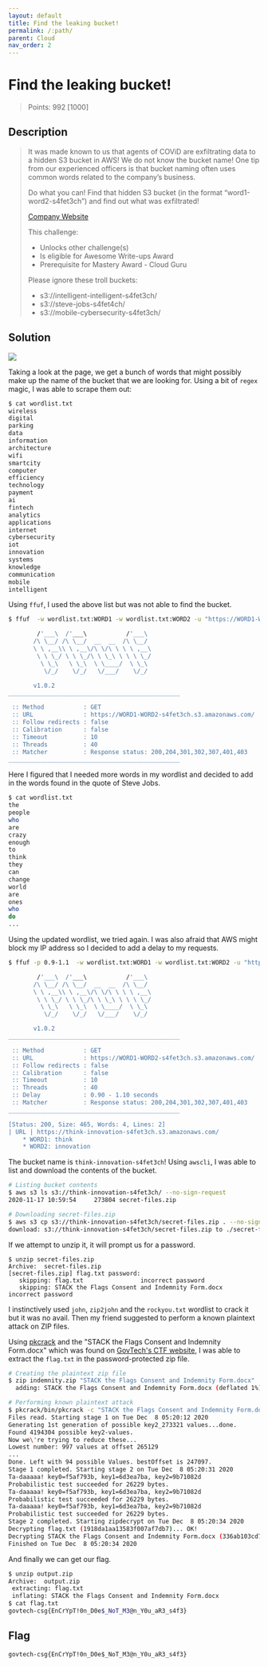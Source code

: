 ```yaml
---
layout: default
title: Find the leaking bucket!
permalink: /:path/
parent: Cloud
nav_order: 2
---
```

# Find the leaking bucket!

> Points: 992 [1000]

## Description

> It was made known to us that agents of COViD are exfiltrating data to a hidden S3 bucket in AWS! We do not know the bucket name! One tip from our experienced officers is that bucket naming often uses common words related to the company’s business.
>
> Do what you can! Find that hidden S3 bucket (in the format “word1-word2-s4fet3ch”) and find out what was exfiltrated!
>
> [Company Website](https://d1ynvzedp0o7ys.cloudfront.net/)
>
> This challenge:
> - Unlocks other challenge(s)
> - Is eligible for Awesome Write-ups Award
> - Prerequisite for Mastery Award - Cloud Guru
>
> Please ignore these troll buckets:
> - s3://intelligent-intelligent-s4fet3ch/
> - s3://steve-jobs-s4fet4ch/
> - s3://mobile-cybersecurity-s4fet3ch/

## Solution

![](website.png)

Taking a look at the page, we get a bunch of words that might possibly make up the name of the bucket that we are looking for. Using a bit of `regex` magic, I was able to scrape them out:

```bash
$ cat wordlist.txt
wireless
digital
parking
data
information
architecture
wifi
smartcity
computer
efficiency
technology
payment
ai
fintech
analytics
applications
internet
cybersecurity
iot
innovation
systems
knowledge
communication
mobile
intelligent
```

Using `ffuf`, I used the above list but was not able to find the bucket.

```bash
$ ffuf  -w wordlist.txt:WORD1 -w wordlist.txt:WORD2 -u "https://WORD1-WORD2-s4fet3ch.s3.amazonaws.com/" -c -v   

        /'___\  /'___\           /'___\       
       /\ \__/ /\ \__/  __  __  /\ \__/       
       \ \ ,__\\ \ ,__\/\ \/\ \ \ \ ,__\      
        \ \ \_/ \ \ \_/\ \ \_\ \ \ \ \_/      
         \ \_\   \ \_\  \ \____/  \ \_\       
          \/_/    \/_/   \/___/    \/_/       

       v1.0.2
________________________________________________

 :: Method           : GET
 :: URL              : https://WORD1-WORD2-s4fet3ch.s3.amazonaws.com/
 :: Follow redirects : false
 :: Calibration      : false
 :: Timeout          : 10
 :: Threads          : 40
 :: Matcher          : Response status: 200,204,301,302,307,401,403
________________________________________________
```

Here I figured that I needed more words in my wordlist and decided to add in the words found in the quote of Steve Jobs. 

```bash
$ cat wordlist.txt
the
people
who
are
crazy
enough
to
think
they
can
change
world
are
ones
who
do
...
```

Using the updated wordlist, we tried again. I was also afraid that AWS might block my IP address so I decided to add a delay to my requests.  

```bash
$ ffuf -p 0.9-1.1  -w wordlist.txt:WORD1 -w wordlist.txt:WORD2 -u "https://WORD1-WORD2-s4fet3ch.s3.amazonaws.com/" -c -v       

        /'___\  /'___\           /'___\       
       /\ \__/ /\ \__/  __  __  /\ \__/       
       \ \ ,__\\ \ ,__\/\ \/\ \ \ \ ,__\      
        \ \ \_/ \ \ \_/\ \ \_\ \ \ \ \_/      
         \ \_\   \ \_\  \ \____/  \ \_\       
          \/_/    \/_/   \/___/    \/_/       

       v1.0.2
________________________________________________

 :: Method           : GET
 :: URL              : https://WORD1-WORD2-s4fet3ch.s3.amazonaws.com/
 :: Follow redirects : false
 :: Calibration      : false
 :: Timeout          : 10
 :: Threads          : 40
 :: Delay            : 0.90 - 1.10 seconds
 :: Matcher          : Response status: 200,204,301,302,307,401,403
________________________________________________

[Status: 200, Size: 465, Words: 4, Lines: 2]                                                                                          
| URL | https://think-innovation-s4fet3ch.s3.amazonaws.com/
    * WORD1: think
    * WORD2: innovation
```

The bucket name is `think-innovation-s4fet3ch`! Using `awscli`, I was able to list and download the contents of the bucket.

```bash
# Listing bucket contents
$ aws s3 ls s3://think-innovation-s4fet3ch/ --no-sign-request
2020-11-17 10:59:54     273804 secret-files.zip

# Downloading secret-files.zip
$ aws s3 cp s3://think-innovation-s4fet3ch/secret-files.zip . --no-sign-request
download: s3://think-innovation-s4fet3ch/secret-files.zip to ./secret-files.zip
```

If we attempt to unzip it, it will prompt us for a password.

```
$ unzip secret-files.zip
Archive:  secret-files.zip
[secret-files.zip] flag.txt password: 
   skipping: flag.txt                incorrect password
   skipping: STACK the Flags Consent and Indemnity Form.docx  incorrect password
```

I instinctively used `john`, `zip2john` and the `rockyou.txt` wordlist to crack it but it was no avail. Then my friend suggested to perform a known plaintext attack on ZIP files. 

Using [pkcrack](https://github.com/keyunluo/pkcrack) and the "STACK the Flags Consent and Indemnity Form.docx" which was found on [GovTech's CTF website](https://ctf.tech.gov.sg/files/STACK%20the%20Flags%20Consent%20and%20Indemnity%20Form.docx), I was able to extract the `flag.txt` in the password-protected zip file.

```bash
# Creating the plaintext zip file
$ zip indemnity.zip "STACK the Flags Consent and Indemnity Form.docx"
  adding: STACK the Flags Consent and Indemnity Form.docx (deflated 1%)

# Performing known plaintext attack
$ pkcrack/bin/pkcrack -c "STACK the Flags Consent and Indemnity Form.docx" -p "STACK the Flags Consent and Indemnity Form.docx" -C secret-files.zip -P indemnity.zip -d output.zip
Files read. Starting stage 1 on Tue Dec  8 05:20:12 2020
Generating 1st generation of possible key2_273321 values...done.
Found 4194304 possible key2-values.
Now we\'re trying to reduce these...
Lowest number: 997 values at offset 265129
...
Done. Left with 94 possible Values. bestOffset is 247097.
Stage 1 completed. Starting stage 2 on Tue Dec  8 05:20:31 2020
Ta-daaaaa! key0=f5af793b, key1=6d3ea7ba, key2=9b71082d
Probabilistic test succeeded for 26229 bytes.
Ta-daaaaa! key0=f5af793b, key1=6d3ea7ba, key2=9b71082d
Probabilistic test succeeded for 26229 bytes.
Ta-daaaaa! key0=f5af793b, key1=6d3ea7ba, key2=9b71082d
Probabilistic test succeeded for 26229 bytes.
Stage 2 completed. Starting zipdecrypt on Tue Dec  8 05:20:34 2020
Decrypting flag.txt (1918da1aa13583f007af7db7)... OK!
Decrypting STACK the Flags Consent and Indemnity Form.docx (336ab103cd78d1b9756efc91)... OK!
Finished on Tue Dec  8 05:20:34 2020
```

And finally we can get our flag.

```bash 
$ unzip output.zip
Archive:  output.zip
 extracting: flag.txt                
 inflating: STACK the Flags Consent and Indemnity Form.docx
$ cat flag.txt
govtech-csg{EnCrYpT!0n_D0e$_NoT_M3@n_Y0u_aR3_s4f3} 
```

## Flag
`govtech-csg{EnCrYpT!0n_D0e$_NoT_M3@n_Y0u_aR3_s4f3}`